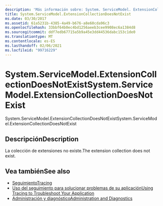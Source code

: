 ```yaml
---
description: 'Más información sobre: System. ServiceModel. ExtensionCollectionDoesNotExist'
title: System.ServiceModel.ExtensionCollectionDoesNotExist
ms.date: 03/30/2017
ms.assetid: 61a5231b-4385-4a49-b676-a8e60cda96c3
ms.openlocfilehash: 33bbf64b0ec4bd1256aeeb3cee9908ec6a1384d8
ms.sourcegitcommit: ddf7edb67715a5b9a45e3dd44536dabc153c1de0
ms.translationtype: MT
ms.contentlocale: es-ES
ms.lasthandoff: 02/06/2021
ms.locfileid: "99716229"
---
```

# <a name="systemservicemodelextensioncollectiondoesnotexist"></a><span data-ttu-id="bf170-103">System.ServiceModel.ExtensionCollectionDoesNotExist</span><span class="sxs-lookup"><span data-stu-id="bf170-103">System.ServiceModel.ExtensionCollectionDoesNotExist</span></span>

<span data-ttu-id="bf170-104">System.ServiceModel.ExtensionCollectionDoesNotExist</span><span class="sxs-lookup"><span data-stu-id="bf170-104">System.ServiceModel.ExtensionCollectionDoesNotExist</span></span>  
  
## <a name="description"></a><span data-ttu-id="bf170-105">Descripción</span><span class="sxs-lookup"><span data-stu-id="bf170-105">Description</span></span>  

 <span data-ttu-id="bf170-106">La colección de extensiones no existe.</span><span class="sxs-lookup"><span data-stu-id="bf170-106">The extension collection does not exist.</span></span>  
  
## <a name="see-also"></a><span data-ttu-id="bf170-107">Vea también</span><span class="sxs-lookup"><span data-stu-id="bf170-107">See also</span></span>

- [<span data-ttu-id="bf170-108">Seguimiento</span><span class="sxs-lookup"><span data-stu-id="bf170-108">Tracing</span></span>](index.md)
- [<span data-ttu-id="bf170-109">Uso del seguimiento para solucionar problemas de su aplicación</span><span class="sxs-lookup"><span data-stu-id="bf170-109">Using Tracing to Troubleshoot Your Application</span></span>](using-tracing-to-troubleshoot-your-application.md)
- [<span data-ttu-id="bf170-110">Administración y diagnóstico</span><span class="sxs-lookup"><span data-stu-id="bf170-110">Administration and Diagnostics</span></span>](../index.md)
